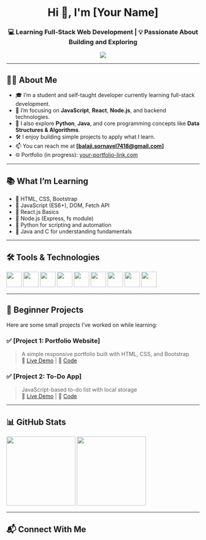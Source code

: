 <h1 align="center">Hi 👋, I'm [Your Name]</h1>
<h3 align="center">💻 Learning Full-Stack Web Development | 💡 Passionate About Building and Exploring</h3>

<p align="center">
  <img src="https://readme-typing-svg.herokuapp.com?center=true&vCenter=true&lines=Aspiring+Full+Stack+Developer;Currently+Learning+React,+Node.js;Exploring+Web+Technologies+and+Tools" />
</p>

---

## 👨‍🎓 About Me

- 🎓 I’m a student and self-taught developer currently learning full-stack development.
- 🌱 I’m focusing on **JavaScript**, **React**, **Node.js**, and backend technologies.
- 🤖 I also explore **Python**, **Java**, and core programming concepts like **Data Structures & Algorithms**.
- 🛠️ I enjoy building simple projects to apply what I learn.
- 📫 You can reach me at **[balaji.sornavel7418@gmail.com]**
- 🌐 Portfolio (in progress): [your-portfolio-link.com](https://your-portfolio-link.com)

---

## 📚 What I’m Learning

- 🔹 HTML, CSS, Bootstrap
- 🔹 JavaScript (ES6+), DOM, Fetch API
- 🔹 React.js Basics
- 🔹 Node.js (Express, fs module)
- 🔹 Python for scripting and automation
- 🔹 Java and C for understanding fundamentals

---

## 🛠️ Tools & Technologies

<p>
  <img src="https://cdn.jsdelivr.net/gh/devicons/devicon/icons/html5/html5-original.svg" width="40" />
  <img src="https://cdn.jsdelivr.net/gh/devicons/devicon/icons/css3/css3-original.svg" width="40" />
  <img src="https://cdn.jsdelivr.net/gh/devicons/devicon/icons/bootstrap/bootstrap-original.svg" width="40" />
  <img src="https://cdn.jsdelivr.net/gh/devicons/devicon/icons/javascript/javascript-original.svg" width="40" />
  <img src="https://cdn.jsdelivr.net/gh/devicons/devicon/icons/react/react-original.svg" width="40" />
  <img src="https://cdn.jsdelivr.net/gh/devicons/devicon/icons/nodejs/nodejs-original.svg" width="40" />
  <img src="https://cdn.jsdelivr.net/gh/devicons/devicon/icons/python/python-original.svg" width="40" />
  <img src="https://cdn.jsdelivr.net/gh/devicons/devicon/icons/java/java-original.svg" width="40" />
  <img src="https://cdn.jsdelivr.net/gh/devicons/devicon/icons/c/c-original.svg" width="40" />
</p>

---

## 🌱 Beginner Projects

Here are some small projects I’ve worked on while learning:

### ✅ [Project 1: Portfolio Website]
> A simple responsive portfolio built with HTML, CSS, and Bootstrap  
🔗 [Live Demo](#) | 🧾 [Code](https://github.com/your-username/portfolio)

### ✅ [Project 2: To-Do App]
> JavaScript-based to-do list with local storage  
🔗 [Live Demo](#) | 🧾 [Code](https://github.com/your-username/todo-app)

---

## 📊 GitHub Stats

<p>
  <img src="https://github-readme-stats.vercel.app/api?username=BalajiS74&show_icons=true&theme=react" height="180"/>
  <img src="https://github-readme-stats.vercel.app/api/top-langs/?username=BalajiS74&layout=compact&theme=react" height="180"/>
</p>

---

## 📬 Connect With Me

<p>
  <a href="mailto:
